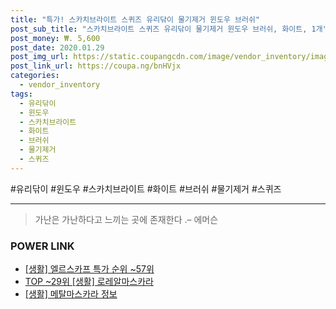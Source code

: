 ```yaml
--- 
title: "특가! 스카치브라이트 스퀴즈 유리닦이 물기제거 윈도우 브러쉬" 
post_sub_title: "스카치브라이트 스퀴즈 유리닦이 물기제거 윈도우 브러쉬, 화이트, 1개" 
post_money: ₩. 5,600 
post_date: 2020.01.29 
post_img_url: https://static.coupangcdn.com/image/vendor_inventory/images/2018/09/12/10/6/f0e49d13-e96d-44f2-bf0c-26ec614bfbfe.jpg 
post_link_url: https://coupa.ng/bnHVjx 
categories: 
  - vendor_inventory 
tags: 
  - 유리닦이 
  - 윈도우 
  - 스카치브라이트 
  - 화이트 
  - 브러쉬 
  - 물기제거 
  - 스퀴즈 
--- 
```

  #유리닦이 #윈도우 #스카치브라이트 #화이트 #브러쉬 #물기제거 #스퀴즈 
<hr> 

> 가난은 가난하다고 느끼는 곳에 존재한다 .–  에머슨 


### POWER LINK

* <a href="https://blog.naver.com/sakai111/221783292645" target="_blank"> [생활] 엘르스카프 특가 순위 ~57위</a>
* <a href="https://blog.naver.com/fasyy4321/221778506542" target="_blank"> TOP ~29위 [생활] 로레알마스카라</a>
* <a href="https://blog.naver.com/sakai111/221759575047" target="_blank"> [생활] 메탈마스카라 정보 </a>
